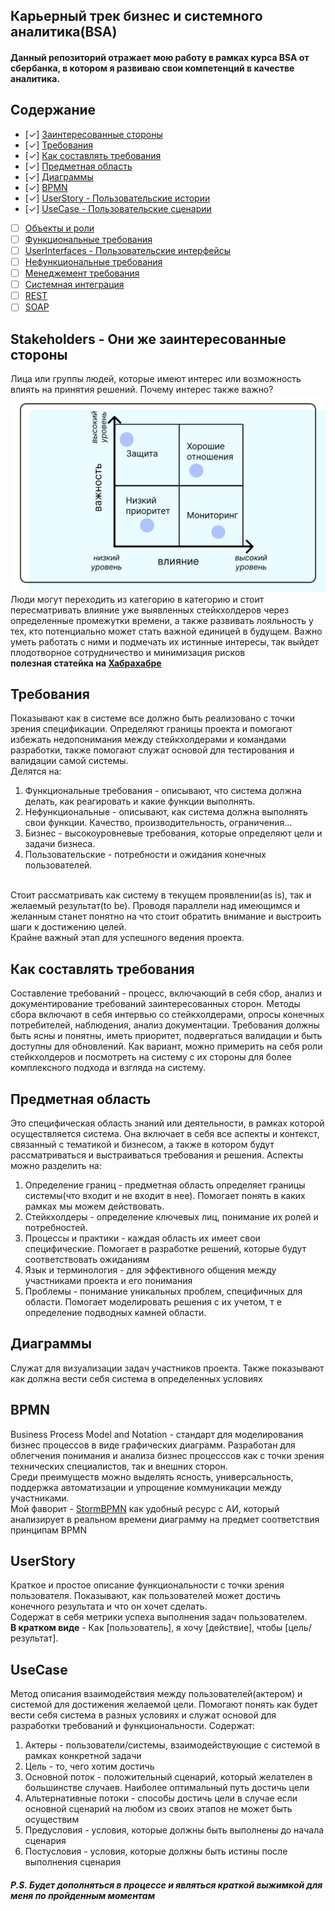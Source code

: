 ## Карьерный трек бизнес и системного аналитика(BSA)
#### Данный репозиторий отражает мою работу в рамках курса BSA от сбербанка, в котором я развиваю свои компетенций в качестве аналитика.

## Содержание
- [✓] [Заинтересованные стороны](#stakeholders---они-же-заинтересованные-стороны)
- [✓] [Требования](#требования)
- [✓] [Как составлять требования](#как-составлять-требования)
- [✓] [Предметная область](#предметная-область)
- [✓] [Диаграммы](#диаграммы)
- [✓] [BPMN](#bpmn)
- [✓] [UserStory - Пользовательские истории](#userstory)
- [✓] [UseCase - Пользовательские сценарии](#usecase)
- [ ] [Объекты и роли](#objects_and_roles)
- [ ] [Функциональные требования](#functionalrequirements)
- [ ] [UserInterfaces - Пользовательские интерфейсы](#userinterfaces)
- [ ] [Нефункциональные требования](#nonfunctionalrequirements)
- [ ] [Менеджемент требования](#requirementsmanagement)
- [ ] [Системная интеграция](#systemintegrations)
- [ ] [REST](#rest)
- [ ] [SOAP](#soap)
## Stakeholders - Они же заинтересованные стороны
Лица или группы людей, которые имеют интерес или возможность влиять на принятия решений. Почему интерес также важно?
![Картинка для внимания](src/stakeholder_1.png)
Люди могут переходить из категорию в категорию и стоит пересматривать влияние уже выявленных стейкхолдеров через определенные промежутки времени, а также развивать лояльность у тех, кто потенциально может стать важной единицей в будущем. Важно уметь работать с ними и подмечать их истинные интересы, так выйдет плодотворное сотрудничество и минимизация рисков<br>
__полезная статейка на [Хабрахабре](https://habr.com/ru/companies/yandex_praktikum/articles/818405/)__

## Требования
Показывают как в системе все должно быть реализовано с точки зрения спецификации. Определяют границы проекта и помогают избежать недопонимания между стейкхолдерами и командами разработки, также помогают служат основой для тестирования и валидации самой системы.<br>
Делятся на:
1) Функциональные требования - описывают, что система должна делать, как реагировать и какие функции выполнять.
2) Нефункциональные - описывают, как система должна выполнять свои функции. Качество, производительность, ограничения...
3) Бизнес - высокоуровневые требования, которые определяют цели и задачи бизнеса.
4) Пользовательские - потребности и ожидания конечных пользователей.
<br>
Стоит рассматривать как систему в текущем проявлении(as is), так и желаемый результат(to be). Проводя параллели над имеющимся и желанным станет понятно на что стоит обратить внимание и выстроить шаги к достижению целей.<br>
Крайне важный этап для успешного ведения проекта.

## Как составлять требования
Составление требований - процесс, включающий в себя сбор, анализ и документирование требований заинтересованных сторон.
Методы сбора включают в себя интервью со стейкхолдерами, опросы конечных потребителей, наблюдения, анализ документации. Требования должны быть ясны и понятны, иметь приоритет, подвергаться валидации и быть доступны для обновлений. Как вариант, можно примерить на себя роли стейкхолдеров и посмотреть на систему с их стороны для более комплексного подхода и взгляда на систему.

## Предметная область
Это специфическая область знаний или деятельности, в рамках которой осуществляется система. Она включает в себя все аспекты и контекст, связанный с тематикой и бизнесом, а также в котором будут рассматриваться и выстраиваться требования и решения.
Аспекты можно разделить на:
1) Определение границ - предметная область определяет границы системы(что входит и не входит в нее). Помогает понять в каких рамках мы можем действовать.
2) Стейкхолдеры - определение ключевых лиц, понимание их ролей и потребностей.
3) Процессы и практики - каждая область их имеет свои специфические. Помогает в разработке решений, которые будут соответствовать ожиданиям
4) Язык и терминология - для эффективного общения между участниками проекта и его понимания
5) Проблемы - понимание уникальных проблем, специфичных для области. Помогает моделировать решения с их учетом, т е определение подводных камней области.

## Диаграммы
Служат для визуализации задач участников проекта. Также показывают как должна вести себя система в определенных условиях

## BPMN
Business Process Model and Notation - стандарт для моделирования бизнес процессов в виде графических диаграмм. Разработан для облегчения понимания и анализа бизнес процесссов как с точки зрения технических специалистов, так и внешних сторон. <br>
Среди преимуществ можно выделять ясность, универсальность, поддержка автоматизации и упрощение коммуникации между участниками. <br>
Мой фаворит - [StormBPMN](https://stormbpmn.com/) как удобный ресурс с АИ, который анализирует в реальном времени диаграмму на предмет соответствия принципам BPMN

## UserStory
Краткое и простое описание функциональности с точки зрения пользователя. Показывают, как пользователей может достичь конечного результата и что он хочет сделать.<br>
Содержат в cебя метрики успеха выполнения задач пользователем.<br>
**В кратком виде** - Как [пользователь], я хочу [действие], чтобы [цель/результат].

## UseCase
Метод описания взаимодействия между пользователей(актером) и системой для достижения желаемой цели. Помогают понять как будет вести себя система в разных условиях и служат основой для разработки требований и функциональности.
Содержат:
1) Актеры - пользователи/системы, взаимодействующие с системой в рамках конкретной задачи
2) Цель - то, чего хотим достичь
3) Основной поток - положительный сценарий, который желателен в большинстве случаев. Наиболее оптимальный путь достичь цели
4) Альтернативные потоки - способы достичь цели в случае если основной сценарий на любом из своих этапов не может быть осуществим
5) Предусловия - условия, которые должны быть выполнены до начала сценария
6) Постусловия - условия, которые должны быть истины после выполнения сценария

##### P.S. Будет дополняться в процессе и являться краткой выжимкой для меня по пройденным моментам

